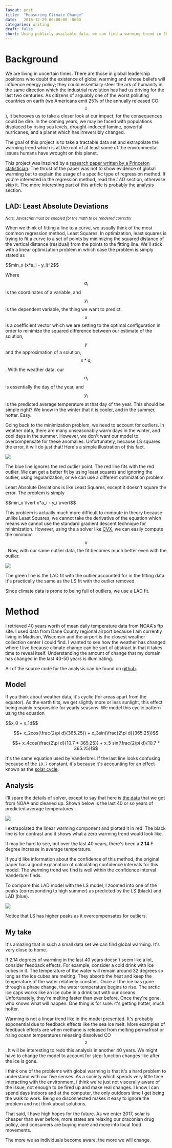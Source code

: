 ```yaml
---
layout: post
title:  "Measuring Climate Change"
date:   2016-12-29 06:00:00 -0600
categories: writing
draft: false
short: Using publicly available data, we can find a warming trend in 50 years of daily mean temperature recordings. I've including some pictures and the source code we used for the analysis. It's pretty simple. The results are irrefutable.
---
```


# Background

We are living in uncertain times. There are those in global leadership positions who doubt the existence of global warming and whose beliefs will influence energy policy; they could essentially steer the ark of humanity in the same direction which the industrial revolution has had us driving for the last two centuries. As citizens of arguably one of the worst polluting countries on earth (we Americans emit 25% of the annually released CO$$_2$$), it behooves us to take a closer look at our impact, for the consequences could be dire. In the coming years, we may be faced with populations displaced by rising sea levels, drought-induced famine, powerful hurricanes, and a planet which has irreversibly changed. 

The goal of this project is to take a tractable data set and extrapolate the warming trend which is at the root of at least some of the environmental issues humans have wrought on this planet. 

This project was inspired by a [research paper written by a Princeton statistician](https://arxiv.org/pdf/1209.0624.pdf). The thrust of the paper was not to show evidence of global warming but to explain the usage of a specific type of regression method. If you're interested in the regression method, read the *LAD* section, otherwise skip it. The more interesting part of this article is probably the [analysis](#analysis) section.

## LAD: Least Absolute Deviations

<small>*Note: Javascript must be enabled for the math to be rendered correctly*</small>

When we think of fitting a line to a curve, we usually think of the most common regression method, Least Squares. In optimization, least squares is trying to fit a curve to a set of points by minimizing the squared distance of the vertical distance (residual) from the points to the fitting line. We'll stick with a linear optimization problem in which case the problem is simply stated as

<div><span>
$$min_x (x*a_i - y_i)^2$$
</span></div>

Where $$a_i$$ is the coordinates of a variable, and $$y_i$$ is the dependent variable, the thing we want to predict. $$x$$ is a coefficient vector which we are setting to the optimal configuration in order to minimize the squared difference between our estimate of the solution, $$y$$ and the approximation of a solution, $$x*a_i$$. With the weather data, our $$a_i$$ is essentially the day of the year, and $$y_i$$ is the predicted average temperature at that day of the year. This should be simple right? We know in the winter that it is cooler, and in the summer, hotter. Easy.

Going back to the minimization problem, we need to account for outliers. In weather data, there are many unseasonably warm days in the winter, and cool days in the summer. However, we don't want our model to overcompensate for these anomalies. Unfortunately, because LS squares the error, it will do just that! Here's a simple illustration of this fact. 

<a href="/assets/ls-outlier.png"><img src="/assets/ls-outlier.png"/></a>

The blue line ignores the red outlier point. The red line fits with the red outlier. We can get a better fit by using least squares and ignoring the outlier, using regularization, or we can use a different optimization problem.

Least Absolute Deviations is like Least Squares, except it doesn't square the error. The problem is simply

<div><span>
$$min_x \lvert x*a_i - y_i \rvert$$
</span></div>

This problem is actually much more difficult to compute in theory because unlike Least Squares, we cannot take the derivative of the equation which means we cannot use the standard gradient descent technique for minimization. However, using the a solver like [CVX](http://cvxr.com/cvx/), we can easily compute the minimum $$x$$. Now, with our same outlier data, the fit becomes much better even with the outlier.

<a href="/assets/l1-outlier.png"><img src="/assets/l1-outlier.png"/></a>

The green line is the LAD fit with the outlier accounted for in the fitting data. It's practically the same as the LS fit with the outlier removed.

Since climate data is prone to being full of outliers, we use a LAD fit.

# Method

I retrieved 40 years worth of mean daily temperature data from NOAA's ftp site. I used data from Dane County regional airport because I am currently living in Madison, Wisconsin and the airport is the closest weather collection center I could find. I wanted to see how the weather has changed where I live because climate change can be sort of abstract in that it takes time to reveal itself. Understanding the amount of change that my domain has changed in the last 40-50 years is illuminating.

All of the source code for the analysis can be found on [github](https://github.com/cramja/climate-data).

## Model

If you think about weather data, it's cyclic (for areas apart from the equator). As the earth tilts, we get slightly more or less sunlight, this effect being mainly responsible for yearly seasons. We model this cyclic pattern using the equation

<div><span>
$$x_0 + x_1d$$

$$+ x_2cos(\frac{2\pi d}{365.25}) +   x_3sin(\frac{2\pi d}{365.25})$$

$$+ x_4cos(\frac{2\pi d}{10.7 * 365.25}) + x_5 sin(\frac{2\pi d}{10.7 * 365.25})$$
</span></div>

It's the same equation used by Vanderbrei. If the last line looks confusing because of the `10.7` constant, it's because it's accounting for an effect known as the [solar cycle](https://en.wikipedia.org/wiki/Solar_cycle
). 


## Analysis

I'll spare the details of solver, except to say that here is [the data](https://raw.githubusercontent.com/cramja/climate-data/master/clean_data/DaneCo_Airport.csv) that we got from NOAA and cleaned up. Shown below is the last 40 or so years of predicted average temperatures.

<a href="/assets/warming.png"><img src="/assets/warming.png"/></a>

I extrapolated the linear warming component and plotted it in red. The black line is for contrast and it shows what a zero warming trend would look like.

It may be hard to see, but over the last 40 years, there's been a **2.14** F degree increase in average temperature.

If you'd like information about the confidence of this method, the original paper has a good explanation of calculating confidence intervals for this model. The warming trend we find is well within the confidence interval Vanderbrei finds.

To compare this LAD model with the LS model, I zoomed into one of the peaks (corresponding to high summer) as predicted by the LS (black) and LAD (blue).

<a href="/assets/warming-ls.png"><img src="/assets/warming-ls.png"/></a>

Notice that LS has higher peaks as it overcompensates for outliers.

## My take

It's amazing that in such a small data set we can find global warming. It's very close to home.

If 2.14 degrees of warming in the last 40 years doesn't seem like a lot, consider feedback effects. For example, consider a cold drink with ice cubes in it. The temperature of the water will remain around 32 degrees so long as the ice cubes are melting. They absorb the heat and keep the temperature of the water relatively constant. Once all the ice has gone through a phase change, the water temperature begins to rise. The arctic ice caps works like an ice cube in a drink but with our oceans. Unfortunately, they're melting faster than ever before. Once they're gone, who knows what will happen. One thing is for sure: it's getting hotter, much hotter.

Warming is not a linear trend like in the model presented. It's probably exponential due to feedback effects like the sea ice melt. More examples of feedback effects are when methane is released from melting permafrost or rising ocean temperatures releasing dissolved CO$$_2$$. It will be interesting to redo this analysis in another 40 years. We might have to change the model to account for step-function changes like after the ice is gone.

I think one of the problems with global warming is that it's a hard problem to understand with our five senses. As a society which spends very little time interacting with the environment, I think we're just not viscerally aware of the issue, not enough to be fired up and make real changes. I know I can spend days indoors and at the computer, the only outdoors time I get being the walk to work. Being so disconnected makes it easy to ignore the problem and not think about solutions.

That said, I have high hopes for the future. As we enter 2017, solar is cheaper than ever before, more states are relaxing our draconian drug policy, and consumers are buying more and more into local food movements. 

The more we as individuals become aware, the more we will change.
